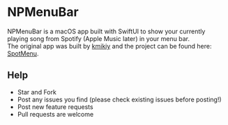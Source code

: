 # NPMenuBar

NPMenuBar is a macOS app built with SwiftUI to show your currently playing song from Spotify (Apple Music later) in your menu bar.  
The original app was built by [kmikiy](https://github.com/kmikiy) and the project can be found here: [SpotMenu](https://github.com/kmikiy/SpotMenu).

## Help

- Star and Fork
- Post any issues you find (please check existing issues before posting!)
- Post new feature requests
- Pull requests are welcome
